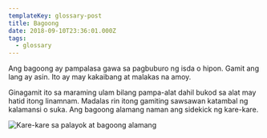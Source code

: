 ```yaml
---
templateKey: glossary-post
title: Bagoong
date: 2018-09-10T23:36:01.000Z
tags:
  - glossary
---
```


Ang bagoong ay pampalasa gawa sa pagbuburo ng isda o hipon. Gamit ang lang ay asin. Ito ay may kakaibang at malakas na amoy.

Ginagamit ito sa maraming ulam bilang pampa-alat dahil bukod sa alat may hatid itong linamnam. Madalas rin itong gamiting sawsawan katambal ng kalamansi o suka. Ang bagoong alamang naman ang sidekick ng kare-kare.

![Kare-kare sa palayok at bagoong alamang](/static/images/kare-kare-bagoong-alamang.jpg)
